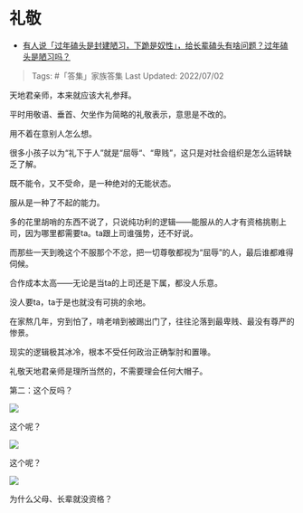 # 礼敬

- [有人说「过年磕头是封建陋习，下跪是奴性」，给长辈磕头有啥问题？过年磕头是陋习吗？](https://www.zhihu.com/question/367268909/answer/2553137375)

>Tags: #「答集」家族答集 
>Last Updated: 2022/07/02

天地君亲师，本来就应该大礼参拜。

平时用敬语、垂首、欠坐作为简略的礼敬表示，意思是不改的。

用不着在意别人怎么想。

很多小孩子以为“礼下于人”就是“屈辱“、“卑贱”，这只是对社会组织是怎么运转缺乏了解。

既不能令，又不受命，是一种绝对的无能状态。

服从是一种了不起的能力。

多的花里胡哨的东西不说了，只说纯功利的逻辑——能服从的人才有资格挑剔上司，因为哪里都需要ta。ta跟上司谁强势，还不好说。

而那些一天到晚这个不服那个不忿，把一切尊敬都视为“屈辱”的人，最后谁都难得伺候。

合作成本太高——无论是当ta的上司还是下属，都没人乐意。

没人要ta，ta于是也就没有可挑的余地。

在家熬几年，穷到怕了，啃老啃到被踢出门了，往往沦落到最卑贱、最没有尊严的惨景。

现实的逻辑极其冰冷，根本不受任何政治正确掣肘和置喙。

礼敬天地君亲师是理所当然的，不需要理会任何大帽子。

  

第二：这个反吗？

![](https://pic1.zhimg.com/80/v2-39313bde4228f037edfa8ba6a0852f0b_1440w.jpg?source=c8b7c179)

这个呢？

![](https://pic3.zhimg.com/80/v2-b05fcd97f390fdf275b83271ce72e30b_1440w.jpg?source=c8b7c179)

这个呢？

![](https://pic3.zhimg.com/80/v2-fcfb775b606d06d1f90a97b2dfc5ead2_1440w.jpg?source=c8b7c179)

  

为什么父母、长辈就没资格？
